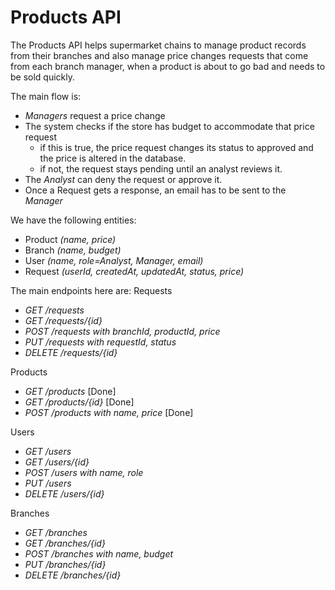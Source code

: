 # Products API

The Products API helps supermarket chains to manage product records from their branches and also manage price changes requests that come from each branch manager, when a product is about to go bad and needs to be sold quickly.

The main flow is:
- *Managers* request a price change 
- The system checks if the store has budget to accommodate that price request
	- if this is true, the price request changes its status to approved and the price is altered in the database.
	- if not, the request stays pending until an analyst reviews it.
 - The *Analyst* can deny the request or approve it.
 - Once a Request gets a response, an email has to be sent to the *Manager*


We have the following entities:
- Product *(name, price)*
- Branch *(name, budget)*
- User *(name, role=Analyst, Manager, email)*
- Request *(userId, createdAt, updatedAt, status, price)*

The main endpoints here are:
Requests
 - *GET /requests*
 - *GET /requests/{id}*
 - *POST /requests with branchId, productId, price*
 - *PUT /requests with requestId, status*
 - *DELETE /requests/{id}*

Products
 - *GET /products* [Done]
 - *GET /products/{id}* [Done]
 - *POST /products with name, price* [Done]

Users
 - *GET /users* 
 - *GET /users/{id}*
 - *POST /users with name, role*
 - *PUT /users*
 - *DELETE /users/{id}*

Branches
 - *GET /branches*
 - *GET /branches/{id}*
 - *POST /branches with name, budget*
 - *PUT /branches/{id}*
 - *DELETE /branches/{id}*



